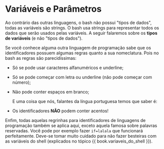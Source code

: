 # Variáveis e Parâmetros

   Ao contrário das outras linguagens, o bash não possui "tipos de dados",
todas as variáveis são strings. O bash usa strings para representar todos
os dados que serão usados pelas variáveis. A seguir falaremos sobre os
**tipos de variáveis** (e não "tipos de dados").

   Se você conhece alguma outra linguagem de programação sabe que os
identificadores possuem algumas regras quanto a sua nomeclatura. Pois no
bash as regras são parecidíssimas:

- Só se pode usar caracteres alfanuméricos e underline;
- Só se pode começar com letra ou underline (não pode começar com número);
- Não pode conter espaços em branco;

   E uma coisa que nós, falantes da língua portuguesa temos que saber é:
   
- Os identificadores **NÃO** podem conter acentos!

Enfim, todas aquelas regrinhas para identificadores de linguagens de
programação também se aplica aqui, exceto aquela famosa sobre palavras
reservadas. Você pode por exemplo fazer `if=lalala` que funcionará
perfeitamente. Deve-se tomar muito cuidado para não fazer besteiras com
as variáveis do shell (explicados no tópico {{ book.variaveis_do_shell }}).
